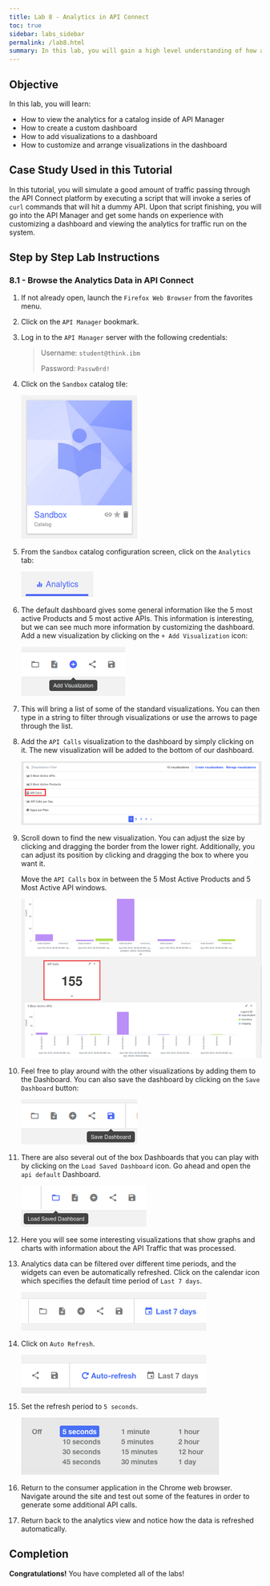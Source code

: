 ```yaml
---
title: Lab 8 - Analytics in API Connect
toc: true
sidebar: labs_sidebar
permalink: /lab8.html
summary: In this lab, you will gain a high level understanding of how analytics are used to visualize the information captured by the gateway node. You can filter, sort and aggregate your API event data; then present the results within correlated charts, tables and maps to help you manage service levels, set quotas, establish controls, set up security policies, manage communities and analyze trends. API Analytics is built on the Kibana V4.3 open source analytics and visualization platform, which is designed to work with the Elastic Search real-time distributed search and analytics engine.
---
```


## Objective
 
In this lab, you will learn:

+ How to view the analytics for a catalog inside of API Manager
+ How to create a custom dashboard
+ How to add visualizations to a dashboard 
+ How to customize and arrange visualizations in the dashboard

## Case Study Used in this Tutorial

In this tutorial, you will simulate a good amount of traffic passing through the API Connect platform by executing a script that will invoke a series of `curl` commands that will hit a dummy API. Upon that script finishing, you will go into the API Manager and get some hands on experience with customizing a dashboard and viewing the analytics for traffic run on the system.

## Step by Step Lab Instructions

### 8.1 - Browse the Analytics Data in API Connect

1.  If not already open, launch the `Firefox Web Browser` from the favorites menu.

1.  Click on the `API Manager` bookmark.

1.  Log in to the `API Manager` server with the following credentials:

    > Username: `student@think.ibm`
    >
    > Password: `Passw0rd!`

1.  Click on the `Sandbox` catalog tile:

    ![](./images/lab8/api-mgr-dashboard-sandbox-tile.png)

1.  From the `Sandbox` catalog configuration screen, click on the `Analytics` tab:

    ![](./images/lab8/analytics-tab.png)

1.  The default dashboard gives some general information like the 5 most active Products and 5 most active APIs.  This information is interesting, but we can see much more information by customizing the dashboard. Add a new visualization by clicking on the `+ Add Visualization` icon:

    ![](./images/lab8/analytics-add-visualization.png)

1.  This will bring a list of some of the standard visualizations. You can then type in a string to filter through visualizations or use the arrows to page through the list.

1.  Add the `API Calls` visualization to the dashboard by simply clicking on it. The new visualization will be added to the bottom of our dashboard.

    ![](./images/lab8/image21.png)

1.  Scroll down to find the new visualization. You can adjust the size by clicking and dragging the border from the lower right. Additionally, you can adjust its position by clicking and dragging the box to where you want it.

    Move the `API Calls` box in between the 5 Most Active Products and 5 Most Active API windows.

    ![](./images/lab8/image22.png)
	
1.  Feel free to play around with the other visualizations by adding them to the Dashboard. You can also save the dashboard by clicking on the `Save Dashboard` button:

    ![](./images/lab8/analytics-save-dashboard.png)

1.  There are also several out of the box Dashboards that you can play with by clicking on the `Load Saved Dashboard` icon. Go ahead and open the `api default` Dashboard.

    ![](./images/lab8/analytics-load-dashboard.png)

1.  Here you will see some interesting visualizations that show graphs and charts with information about the API Traffic that was processed.

1.  Analytics data can be filtered over different time periods, and the widgets can even be automatically refreshed. Click on the calendar icon which specifies the default time period of `Last 7 days`.

    ![](./images/lab8/analytics-calendar.png)
	
1.  Click on `Auto Refresh`.

    ![](./images/lab8/analytics-auto-refresh.png)

1.  Set the refresh period to `5 seconds`.

    ![](./images/lab8/analytics-refresh-5sec.png)

1.  Return to the consumer application in the Chrome web browser. Navigate around the site and test out some of the features in order to generate some additional API calls.

1.  Return back to the analytics view and notice how the data is refreshed automatically.

## Completion

**Congratulations!** You have completed all of the labs!